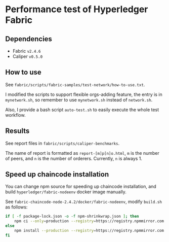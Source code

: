 # Performance test of Hyperledger Fabric

## Dependencies

- Fabric `v2.4.6`
- Caliper `v0.5.0`

## How to use

See `fabric/scripts/fabric-samples/test-network/how-to-use.txt`.

I modified the scripts to support flexible orgs-adding feature, the entry is in `mynetwork.sh`, so remember to use `mynetwork.sh` instead of `network.sh`.

Also, I provide a bash script `auto-test.sh` to easily execute the whole test workflow.

## Results

See report files in `fabric/scripts/caliper-benchmarks`.

The name of report is formatted as `report-[m]p[n]o.html`, `m` is the number of peers, and `n` is the number of orderers. Currently, `n` is always 1.

## Speed up chaincode installation

You can change npm source for speeding up chaincode installation, and build `hyperledger/fabric-nodeenv` docker image manually.

See `fabric-chaincode-node-2.4.2/docker/fabric-nodeenv`, modify `build.sh` as follows:

```sh
if [ -f package-lock.json -o -f npm-shrinkwrap.json ]; then
    npm ci --only=production --registry=https://registry.npmmirror.com
else
    npm install --production --registry=https://registry.npmmirror.com
fi
```